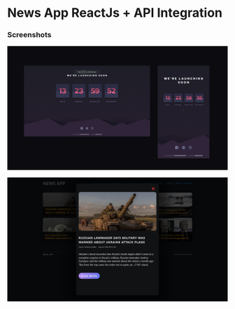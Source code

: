 # News App ReactJs + API Integration

### Screenshots

![](./screenshot.png)


![](./screenshot1.png)

